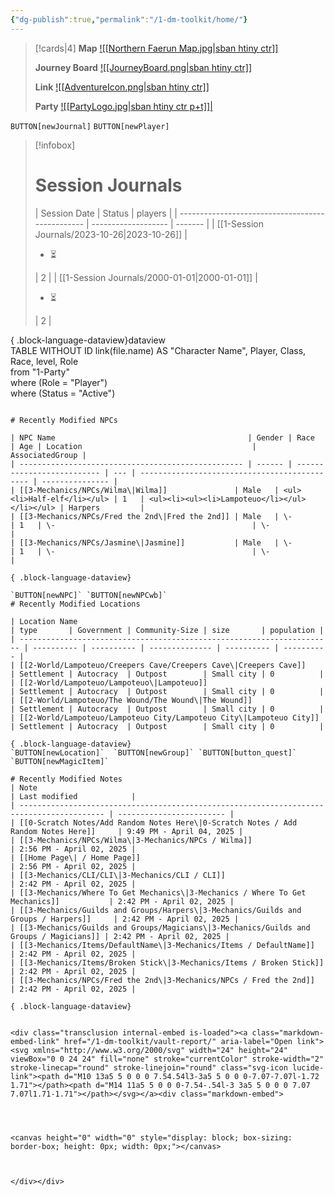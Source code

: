 ```yaml
---
{"dg-publish":true,"permalink":"/1-dm-toolkit/home/"}
---
```




> [!cards|4]
> **Map**
> [![[Northern Faerun Map.jpg\|sban htiny ctr]]](Lampoteuo)
> 
> **Journey Board**
> [![[JourneyBoard.png\|sban htiny ctr]]](Journey%20Board)
>
> **Link**
> [![[AdventureIcon.png\|sban htiny ctr]]](Lampoteuo)
> 
> **Party**
> [![[PartyLogo.jpg\|sban htiny ctr p+t]]|](Party%201%2FExample%20Party%201)

`BUTTON[newJournal]` `BUTTON[newPlayer]`

> [!infobox]
> # Session Journals
> | Session Date                                     | Status              | players |
| ------------------------------------------------ | ------------------- | ------- |
| [[1-Session Journals/2023-10-26\|2023-10-26]] | <ul><li>⏳</li></ul> | 2       |
| [[1-Session Journals/2000-01-01\|2000-01-01]] | <ul><li>⏳</li></ul> | 2       |

{ .block-language-dataview}dataview  
TABLE WITHOUT ID link(file.name) AS "Character Name", Player, Class, Race, level, Role  
from "1-Party"  
where (Role = "Player")  
where (Status = "Active")  
```

# Recently Modified NPCs 

| NPC Name                                           | Gender | Race                       | Age | Location                                      | AssociatedGroup |
| -------------------------------------------------- | ------ | -------------------------- | --- | --------------------------------------------- | --------------- |
| [[3-Mechanics/NPCs/Wilma\|Wilma]]               | Male   | <ul><li>Half-elf</li></ul> | 1   | <ul><li><ul><li>Lampoteuo</li></ul></li></ul> | Harpers         |
| [[3-Mechanics/NPCs/Fred the 2nd\|Fred the 2nd]] | Male   | \-                         | 1   | \-                                            | \-              |
| [[3-Mechanics/NPCs/Jasmine\|Jasmine]]           | Male   | \-                         | 1   | \-                                            | \-              |

{ .block-language-dataview}

`BUTTON[newNPC]` `BUTTON[newNPCwb]` 
# Recently Modified Locations

| Location Name                                                          | type       | Government | Community-Size | size       | population |
| ---------------------------------------------------------------------- | ---------- | ---------- | -------------- | ---------- | ---------- |
| [[2-World/Lampoteuo/Creepers Cave/Creepers Cave\|Creepers Cave]]    | Settlement | Autocracy  | Outpost        | Small city | 0          |
| [[2-World/Lampoteuo/Lampoteuo\|Lampoteuo]]                          | Settlement | Autocracy  | Outpost        | Small city | 0          |
| [[2-World/Lampoteuo/The Wound/The Wound\|The Wound]]                | Settlement | Autocracy  | Outpost        | Small city | 0          |
| [[2-World/Lampoteuo/Lampoteuo City/Lampoteuo City\|Lampoteuo City]] | Settlement | Autocracy  | Outpost        | Small city | 0          |

{ .block-language-dataview}
`BUTTON[newLocation]`  `BUTTON[newGroup]` `BUTTON[button_quest]`  `BUTTON[newMagicItem]` 

# Recently Modified Notes
| Note                                                                                      | Last modified            |
| ----------------------------------------------------------------------------------------- | ------------------------ |
| [[0-Scratch Notes/Add Random Notes Here\|0-Scratch Notes / Add Random Notes Here]]     | 9:49 PM - April 04, 2025 |
| [[3-Mechanics/NPCs/Wilma\|3-Mechanics/NPCs / Wilma]]                                   | 2:56 PM - April 02, 2025 |
| [[Home Page\| / Home Page]]                                                            | 2:56 PM - April 02, 2025 |
| [[3-Mechanics/CLI/CLI\|3-Mechanics/CLI / CLI]]                                         | 2:42 PM - April 02, 2025 |
| [[3-Mechanics/Where To Get Mechanics\|3-Mechanics / Where To Get Mechanics]]           | 2:42 PM - April 02, 2025 |
| [[3-Mechanics/Guilds and Groups/Harpers\|3-Mechanics/Guilds and Groups / Harpers]]     | 2:42 PM - April 02, 2025 |
| [[3-Mechanics/Guilds and Groups/Magicians\|3-Mechanics/Guilds and Groups / Magicians]] | 2:42 PM - April 02, 2025 |
| [[3-Mechanics/Items/DefaultName\|3-Mechanics/Items / DefaultName]]                     | 2:42 PM - April 02, 2025 |
| [[3-Mechanics/Items/Broken Stick\|3-Mechanics/Items / Broken Stick]]                   | 2:42 PM - April 02, 2025 |
| [[3-Mechanics/NPCs/Fred the 2nd\|3-Mechanics/NPCs / Fred the 2nd]]                     | 2:42 PM - April 02, 2025 |

{ .block-language-dataview}


<div class="transclusion internal-embed is-loaded"><a class="markdown-embed-link" href="/1-dm-toolkit/vault-report/" aria-label="Open link"><svg xmlns="http://www.w3.org/2000/svg" width="24" height="24" viewBox="0 0 24 24" fill="none" stroke="currentColor" stroke-width="2" stroke-linecap="round" stroke-linejoin="round" class="svg-icon lucide-link"><path d="M10 13a5 5 0 0 0 7.54.54l3-3a5 5 0 0 0-7.07-7.07l-1.72 1.71"></path><path d="M14 11a5 5 0 0 0-7.54-.54l-3 3a5 5 0 0 0 7.07 7.07l1.71-1.71"></path></svg></a><div class="markdown-embed">




<canvas height="0" width="0" style="display: block; box-sizing: border-box; height: 0px; width: 0px;"></canvas>



</div></div>



